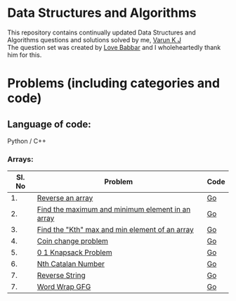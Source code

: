 # Data Structures and Algorithms
This repository contains continually updated Data Structures and Algorithms questions and solutions solved by me, [Varun K J](https://www.linkedin.com/in/varun-k-j-37a6671b6/)   <br />
The question set was created by [Love Babbar](https://www.youtube.com/channel/UCQHLxxBFrbfdrk1jF0moTpw) and I wholeheartedly thank him for this.

# Problems (including categories and code)
## Language of code:
Python / C++
### Arrays:

| Sl. No | Problem | Code |
| --- | --- | --- |
| 1. | [Reverse an array](https://www.geeksforgeeks.org/write-a-program-to-reverse-an-array-or-string/) | [Go](https://gist.github.com/onigiriman7/645b4d308e964b66d8e2f7ffdf91b9a1) |
| 2. | [Find the maximum and minimum element in an array](https://www.geeksforgeeks.org/maximum-and-minimum-in-an-array/) | [Go](https://gist.github.com/onigiriman7/46884d4aa7ed617de6555d19673d2b84) |
| 3. | [Find the "Kth" max and min element of an array](https://practice.geeksforgeeks.org/problems/kth-smallest-element5635/1) | [Go]() |
| 4. | [Coin change problem](https://practice.geeksforgeeks.org/problems/kth-smallest-element5635/1) | [Go](https://gist.github.com/onigiriman7/1670af96b091041e4a087bfafc6c22ff) |
| 5. | [0 1 Knapsack Problem](https://practice.geeksforgeeks.org/problems/kth-smallest-element5635/1) | [Go](https://gist.github.com/onigiriman7/d65d39add6a3c640e514bd9d4d2e0d24) |
| 6. | [Nth Catalan Number](https://practice.geeksforgeeks.org/problems/nth-catalan-number0817/1#) | [Go](https://gist.github.com/onigiriman7/6588b038bcd2c2cc7072bca17bc00dbc) |
| 7. | [Reverse String](https://leetcode.com/problems/reverse-string/submissions/) | [Go](https://gist.github.com/onigiriman7/3166a8b8330dcd4f01c81c47461d74e8) |
| 7. | [Word Wrap GFG](https://www.geeksforgeeks.org/word-wrap-problem-dp-19/) | [Go](https://gist.github.com/onigiriman7/7dd8e17e630771ea7c0fde3d2833b9b0) |